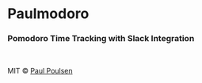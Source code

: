 # Paulmodoro

### Pomodoro Time Tracking with Slack Integration

<br/>

MIT © [Paul Poulsen](https://github.com/ppoulsen)
